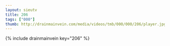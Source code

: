 ```yaml
--- 
layout: sieutv
title: 206
tags: ["000"]
thumb: http://drainmainvein.com/media/videos/tmb/000/000/206/player.jpg
---
```

{% include drainmainvein key="206" %} 
